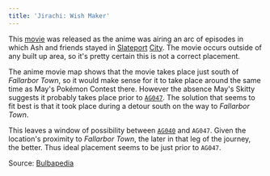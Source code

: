 ```yaml
---
title: 'Jirachi: Wish Maker'
---
```

This [movie][M06] was released as the anime was airing an arc of episodes in
which Ash and friends stayed in [Slateport][AG033] [City][AG034]. The movie
occurs outside of any built up area, so it's pretty certain this is not
a correct placement.

The anime movie map shows that the movie takes place just south of
_Fallarbor Town_, so it would make sense for it to take place around the same
time as May's Pokémon Contest there. However the absence May's Skitty suggests
it probably takes place prior to [`AG047`][AG047]. The solution that seems to
fit best is that it took place during a detour south on the way to _Fallarbor
Town_.

This leaves a window of possibility between [`AG040`][AG040] and `AG047`. Given
the location's proximity to _Fallarbor Town_, the later in that leg of the
journey, the better. Thus ideal placement seems to be just prior to `AG047`.

Source: [Bulbapedia][source]

[source]: http://bulbapedia.bulbagarden.net/wiki/File:RegionsMoviesMap.jpg
[AG033]: http://bulbapedia.bulbagarden.net/wiki/AG033
[AG034]: http://bulbapedia.bulbagarden.net/wiki/AG034
[AG040]: http://bulbapedia.bulbagarden.net/wiki/AG040
[AG047]: http://bulbapedia.bulbagarden.net/wiki/AG047
[M06]: http://bulbapedia.bulbagarden.net/wiki/M06
